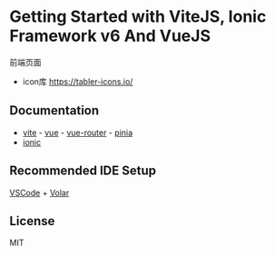 # Getting Started with ViteJS, Ionic Framework v6 And VueJS

前端页面

- icon库 https://tabler-icons.io/

## Documentation

- [vite](https://vitejs.dev/) - [vue](https://vuejs.org/) - [vue-router](https://router.vuejs.org/) - [pinia](https://pinia.vuejs.org/)
- [ionic](https://ionicframework.com/)

## Recommended IDE Setup

[VSCode](https://code.visualstudio.com/) + [Volar](https://marketplace.visualstudio.com/items?itemName=johnsoncodehk.volar)

## License

MIT
